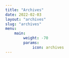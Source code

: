 ```yaml
---
title: "Archives"
date: 2022-02-03
layout: "archives"
slug: "archives"
menu:
    main:
        weight: -70
        params: 
            icon: archives
---
```


